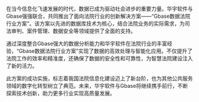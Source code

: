 在当今信息化飞速发展的时代，数据已成为驱动社会进步的重要力量。华宇软件与Gbase强强联合，共同推出了面向法院行业的创新解决方案——“Gbase数据法院行业方案”。该方案以先进的数据库技术为核心，结合法院业务的实际需求，为司法审判、案件管理、数据安全等领域提供了全面的支持。

通过深度整合Gbase强大的数据分析能力和华宇软件在法院行业的丰富经验，“Gbase数据法院行业方案”实现了数据的高效处理与智能化应用。不仅提升了法院工作的效率和精准度，还确保了数据的安全性和可靠性，为智慧法院建设注入了新的活力。

此方案的成功实施，标志着我国法院信息化建设迈上了新台阶，也为其他公共服务领域的数字化转型树立了典范。未来，华宇软件与Gbase将继续携手前行，不断探索技术创新，助力更多行业实现高质量发展。